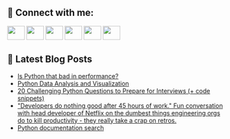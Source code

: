 ## 🔎 Connect with me:
[<img height="32" width="40" src="https://cdn.jsdelivr.net/npm/simple-icons@v5/icons/telegram.svg" />](https://t.me/bullbesh)
[<img height="32" width="40" src="https://cdn.jsdelivr.net/npm/simple-icons@v5/icons/vk.svg" />](https://vk.com/bullbesh)
[<img height="32" width="40" src="https://cdn.jsdelivr.net/npm/simple-icons@v5/icons/twitter.svg" />](https://twitter.com/bullbesh1)
[<img height="32" width="40" src="https://cdn.jsdelivr.net/npm/simple-icons@v5/icons/instagram.svg" />](https://www.instagram.com/bullbesh)
[<img height="32" width="40" src="https://cdn.jsdelivr.net/npm/simple-icons@v5/icons/reddit.svg" />](https://www.reddit.com/user/bullbesh)
[<img height="32" width="40" src="https://cdn.jsdelivr.net/npm/simple-icons@v5/icons/youtube.svg" />](https://www.youtube.com/channel/UCtfjRs6uzgq5mfm8S06WTcg)

## 📕 Latest Blog Posts
<!-- BLOG-POST-LIST:START -->
- [Is Python that bad in performance?](https://www.reddit.com/r/Python/comments/umiy1r/is_python_that_bad_in_performance/)
- [Python Data Analysis and Visualization](https://www.reddit.com/r/Python/comments/umhta0/python_data_analysis_and_visualization/)
- [20 Challenging Python Questions to Prepare for Interviews &lpar;+ code snippets&rpar;](https://www.reddit.com/r/Python/comments/umhfe1/20_challenging_python_questions_to_prepare_for/)
- [&quot;Developers do nothing good after 45 hours of work.&quot; Fun conversation with head developer of Netflix on the dumbest things engineering orgs do to kill productivity - they really take a crap on retros.](https://www.reddit.com/r/Python/comments/umhf4v/developers_do_nothing_good_after_45_hours_of_work/)
- [Python documentation search](https://www.reddit.com/r/Python/comments/umh2xm/python_documentation_search/)
<!-- BLOG-POST-LIST:END -->
